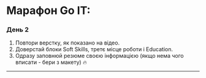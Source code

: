 # Марафон Go IT:
### День 2
1. Повтори верстку, як показано на відео.
2. Доверстай блоки Soft Skills, третє місце роботи і Education.
3. Одразу заповнюй резюме своєю інформацією (якщо нема чого вписати - бери з макету) 🔥
***
